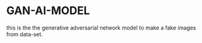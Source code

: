 # GAN-AI-MODEL
this is the the generative adversarial network model to make a fake images from data-set.
